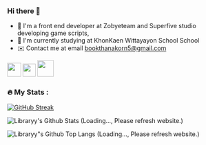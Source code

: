 ### Hi there 👋

- 🔭 I'm a front end developer at Zobyeteam and Superfive studio developing game scripts,
- 🌱 I'm currently studying at KhonKaen Wittayayon School School
- ✉️ Contact me at email bookthanakorn5@gmail.com

[<img width="32px" src="https://media.discordapp.net/attachments/1079080782804549642/1142211181721952476/1200px-Facebook_f_logo_28202129.png?width=671&height=671" />](https://www.facebook.com/thanakorn.rattanabodeedacha)
[<img width="30px" src="https://media.discordapp.net/attachments/1079080782804549642/1142212499165413477/Instagram_logo_2022.png?width=671&height=671" />](https://www.instagram.com/librarylibraryy/)
[<img width="38px" src="https://media.discordapp.net/attachments/1079080782804549642/1142211943680188566/636e0a6a49cf127bf92de1e2_icon_clyde_blurple_RGB.png" />](https://discord.gg/sJ6PJ7C)

### :fire: My Stats :
[![GitHub Streak](http://github-readme-streak-stats.herokuapp.com?user=InTheLibraryy&theme=dark&background=000000)](https://git.io/streak-stats)

![ Libraryy's Github Stats (Loading..., Please refresh website.) ](https://github-readme-stats-seven-dun-61.vercel.app/api?username=InTheLibraryy&hide=issues,contribs&show_icons=true&theme=radical)

![ Libraryy"s Github Top Langs (Loading..., Please refresh website.) ](https://github-readme-stats-seven-dun-61.vercel.app/api/top-langs/?username=InTheLibraryy&show_icons=true&theme=radical)

